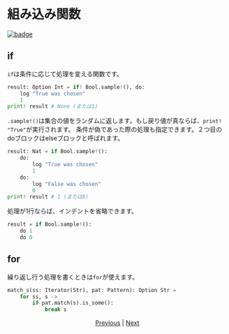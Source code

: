 # 組み込み関数

[![badge](https://img.shields.io/endpoint.svg?url=https%3A%2F%2Fgezf7g7pd5.execute-api.ap-northeast-1.amazonaws.com%2Fdefault%2Fsource_up_to_date%3Fowner%3Derg-lang%26repos%3Derg%26ref%3Dmain%26path%3Ddoc/EN/syntax/05_builtin_funcs.md%26commit_hash%3D51de3c9d5a9074241f55c043b9951b384836b258)](https://gezf7g7pd5.execute-api.ap-northeast-1.amazonaws.com/default/source_up_to_date?owner=erg-lang&repos=erg&ref=main&path=doc/EN/syntax/05_builtin_funcs.md&commit_hash=51de3c9d5a9074241f55c043b9951b384836b258)

## if

`if`は条件に応じて処理を変える関数です。

```python
result: Option Int = if! Bool.sample!(), do:
    log "True was chosen"
    1
print! result # None (または1)
```

`.sample!()`は集合の値をランダムに返します。もし戻り値が真ならば、`print! "True"`が実行されます。
条件が偽であった際の処理も指定できます。２つ目のdoブロックはelseブロックと呼ばれます。

```python
result: Nat = if Bool.sample!():
    do:
        log "True was chosen"
        1
    do:
        log "False was chosen"
        0
print! result # 1 (または0)
```

処理が1行ならば、インデントを省略できます。

```python
result = if Bool.sample!():
    do 1
    do 0
```

## for

繰り返し行う処理を書くときは`for`が使えます。

```python
match_s(ss: Iterator(Str), pat: Pattern): Option Str =
    for ss, s ->
        if pat.match(s).is_some():
            break s
```

<p align='center'>
    <a href='./04_function.md'>Previous</a> | <a href='./06_operator.md'>Next</a>
</p>
